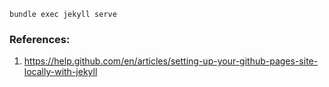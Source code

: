 ```
bundle exec jekyll serve
```

### References:
1. https://help.github.com/en/articles/setting-up-your-github-pages-site-locally-with-jekyll
